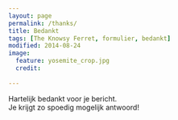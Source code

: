 ```yaml
---
layout: page
permalink: /thanks/
title: Bedankt
tags: [The Knowsy Ferret, formulier, bedankt]
modified: 2014-08-24
image:
  feature: yosemite_crop.jpg
  credit: 
  
---
```

Hartelijk bedankt voor je bericht.<br>
Je krijgt zo spoedig mogelijk antwoord!

